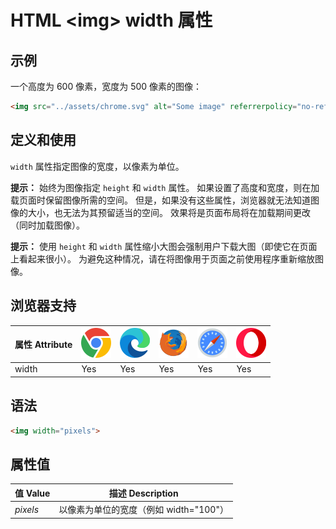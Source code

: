 HTML \<img> width 属性
===

## 示例

一个高度为 600 像素，宽度为 500 像素的图像：

```html idoc:preview
<img src="../assets/chrome.svg" alt="Some image" referrerpolicy="no-referrer" height="600" width="500">
```
<!--rehype:style=min-height: 300px;-->

## 定义和使用

`width` 属性指定图像的宽度，以像素为单位。

**提示：** 始终为图像指定 `height` 和 `width` 属性。 如果设置了高度和宽度，则在加载页面时保留图像所需的空间。 但是，如果没有这些属性，浏览器就无法知道图像的大小，也无法为其预留适当的空间。 效果将是页面布局将在加载期间更改（同时加载图像）。

**提示：** 使用 `height` 和 `width` 属性缩小大图会强制用户下载大图（即使它在页面上看起来很小）。 为避免这种情况，请在将图像用于页面之前使用程序重新缩放图像。

## 浏览器支持

| 属性 Attribute | ![chrome][1] | ![edge][2] | ![firefox][3] | ![safari][4] | ![opera][5] |
| ------- | --- | --- | --- | --- | --- |
| width     | Yes | Yes | Yes | Yes | Yes |
<!--rehype:style=width: 100%; display: inline-table;-->

## 语法

```html
<img width="pixels">
```

## 属性值

| 值 Value | 描述 Description |
| ----- | ----- |
| *pixels* | 以像素为单位的宽度（例如 width="100"） |
<!--rehype:style=width: 100%; display: inline-table;-->

[1]: ../assets/chrome.svg
[2]: ../assets/edge.svg
[3]: ../assets/firefox.svg
[4]: ../assets/safari.svg
[5]: ../assets/opera.svg